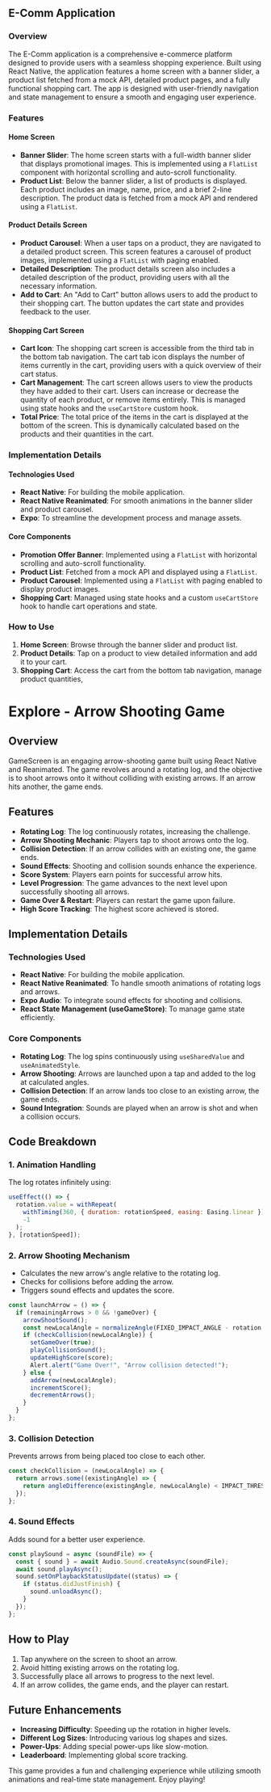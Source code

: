 ## E-Comm Application

### Overview
The E-Comm application is a comprehensive e-commerce platform designed to provide users with a seamless shopping experience. Built using React Native, the application features a home screen with a banner slider, a product list fetched from a mock API, detailed product pages, and a fully functional shopping cart. The app is designed with user-friendly navigation and state management to ensure a smooth and engaging user experience.

### Features

#### Home Screen
- **Banner Slider**: The home screen starts with a full-width banner slider that displays promotional images. This is implemented using a `FlatList` component with horizontal scrolling and auto-scroll functionality.
- **Product List**: Below the banner slider, a list of products is displayed. Each product includes an image, name, price, and a brief 2-line description. The product data is fetched from a mock API and rendered using a `FlatList`.

#### Product Details Screen
- **Product Carousel**: When a user taps on a product, they are navigated to a detailed product screen. This screen features a carousel of product images, implemented using a `FlatList` with paging enabled.
- **Detailed Description**: The product details screen also includes a detailed description of the product, providing users with all the necessary information.
- **Add to Cart**: An "Add to Cart" button allows users to add the product to their shopping cart. The button updates the cart state and provides feedback to the user.

#### Shopping Cart Screen
- **Cart Icon**: The shopping cart screen is accessible from the third tab in the bottom tab navigation. The cart tab icon displays the number of items currently in the cart, providing users with a quick overview of their cart status.
- **Cart Management**: The cart screen allows users to view the products they have added to their cart. Users can increase or decrease the quantity of each product, or remove items entirely. This is managed using state hooks and the `useCartStore` custom hook.
- **Total Price**: The total price of the items in the cart is displayed at the bottom of the screen. This is dynamically calculated based on the products and their quantities in the cart.

### Implementation Details

#### Technologies Used
- **React Native**: For building the mobile application.
- **React Native Reanimated**: For smooth animations in the banner slider and product carousel.
- **Expo**: To streamline the development process and manage assets.

#### Core Components
- **Promotion Offer Banner**: Implemented using a `FlatList` with horizontal scrolling and auto-scroll functionality.
- **Product List**: Fetched from a mock API and displayed using a `FlatList`.
- **Product Carousel**: Implemented using a `FlatList` with paging enabled to display product images.
- **Shopping Cart**: Managed using state hooks and a custom `useCartStore` hook to handle cart operations and state.

### How to Use
1. **Home Screen**: Browse through the banner slider and product list.
2. **Product Details**: Tap on a product to view detailed information and add it to your cart.
3. **Shopping Cart**: Access the cart from the bottom tab navigation, manage product quantities, 


# Explore - Arrow Shooting Game

## Overview
GameScreen is an engaging arrow-shooting game built using React Native and Reanimated. The game revolves around a rotating log, and the objective is to shoot arrows onto it without colliding with existing arrows. If an arrow hits another, the game ends.

## Features
- **Rotating Log**: The log continuously rotates, increasing the challenge.
- **Arrow Shooting Mechanic**: Players tap to shoot arrows onto the log.
- **Collision Detection**: If an arrow collides with an existing one, the game ends.
- **Sound Effects**: Shooting and collision sounds enhance the experience.
- **Score System**: Players earn points for successful arrow hits.
- **Level Progression**: The game advances to the next level upon successfully shooting all arrows.
- **Game Over & Restart**: Players can restart the game upon failure.
- **High Score Tracking**: The highest score achieved is stored.

## Implementation Details

### Technologies Used
- **React Native**: For building the mobile application.
- **React Native Reanimated**: To handle smooth animations of rotating logs and arrows.
- **Expo Audio**: To integrate sound effects for shooting and collisions.
- **React State Management (useGameStore)**: To manage game state efficiently.

### Core Components
- **Rotating Log**: The log spins continuously using `useSharedValue` and `useAnimatedStyle`.
- **Arrow Shooting**: Arrows are launched upon a tap and added to the log at calculated angles.
- **Collision Detection**: If an arrow lands too close to an existing arrow, the game ends.
- **Sound Integration**: Sounds are played when an arrow is shot and when a collision occurs.

## Code Breakdown
### 1. **Animation Handling**
The log rotates infinitely using:
```javascript
useEffect(() => {
  rotation.value = withRepeat(
    withTiming(360, { duration: rotationSpeed, easing: Easing.linear }),
    -1
  );
}, [rotationSpeed]);
```
### 2. **Arrow Shooting Mechanism**
- Calculates the new arrow's angle relative to the rotating log.
- Checks for collisions before adding the arrow.
- Triggers sound effects and updates the score.
```javascript
const launchArrow = () => {
  if (remainingArrows > 0 && !gameOver) {
    arrowShootSound();
    const newLocalAngle = normalizeAngle(FIXED_IMPACT_ANGLE - rotation.value + OFFSET);
    if (checkCollision(newLocalAngle)) {
      setGameOver(true);
      playCollisionSound();
      updateHighScore(score);
      Alert.alert("Game Over!", "Arrow collision detected!");
    } else {
      addArrow(newLocalAngle);
      incrementScore();
      decrementArrows();
    }
  }
};
```
### 3. **Collision Detection**
Prevents arrows from being placed too close to each other.
```javascript
const checkCollision = (newLocalAngle) => {
  return arrows.some((existingAngle) => {
    return angleDifference(existingAngle, newLocalAngle) < IMPACT_THRESHOLD;
  });
};
```
### 4. **Sound Effects**
Adds sound for a better user experience.
```javascript
const playSound = async (soundFile) => {
  const { sound } = await Audio.Sound.createAsync(soundFile);
  await sound.playAsync();
  sound.setOnPlaybackStatusUpdate((status) => {
    if (status.didJustFinish) {
      sound.unloadAsync();
    }
  });
};
```

## How to Play
1. Tap anywhere on the screen to shoot an arrow.
2. Avoid hitting existing arrows on the rotating log.
3. Successfully place all arrows to progress to the next level.
4. If an arrow collides, the game ends, and the player can restart.

## Future Enhancements
- **Increasing Difficulty**: Speeding up the rotation in higher levels.
- **Different Log Sizes**: Introducing various log shapes and sizes.
- **Power-Ups**: Adding special power-ups like slow-motion.
- **Leaderboard**: Implementing global score tracking.

This game provides a fun and challenging experience while utilizing smooth animations and real-time state management. Enjoy playing!

